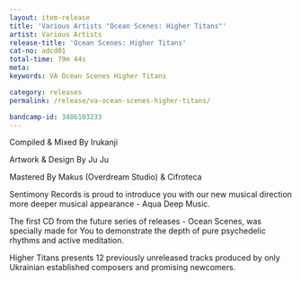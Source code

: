 ```yaml
---
layout: item-release
title: 'Various Artists "Ocean Scenes: Higher Titans"'
artist: Various Artists
release-title: 'Ocean Scenes: Higher Titans'
cat-no: adcd01
total-time: 79m 44s
meta: 
keywords: VA Ocean Scenes Higher Titans

category: releases
permalink: /release/va-ocean-scenes-higher-titans/

bandcamp-id: 3486103233
---
```


Compiled & Mixed By Irukanji

Artwork & Design By Ju Ju

Mastered By Makus (Overdream Studio) & Cifroteca

Sentimony Records is proud to introduce you with our new musical direction more deeper musical appearance - Aqua Deep Music.

The first CD from the future series of releases - Ocean Scenes, was specially made for You to demonstrate the depth of pure psychedelic rhythms and active meditation.

Higher Titans presents 12 previously unreleased tracks produced by only Ukrainian established composers and promising newcomers.


